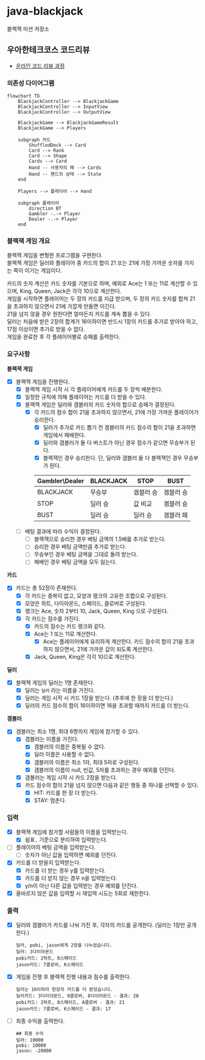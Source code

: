 # java-blackjack

블랙잭 미션 저장소

## 우아한테크코스 코드리뷰

- [온라인 코드 리뷰 과정](https://github.com/woowacourse/woowacourse-docs/blob/master/maincourse/README.md)

### 의존성 다이어그램

```mermaid
flowchart TD
    BlackjackController --> BlackjackGame
    BlackjackController --> InputView
    BlackjackController --> OutputView

    BlackjackGame --> BlackjackGameResult
    BlackjackGame --> Players

    subgraph 카드
        ShuffledDeck --> Card
        Card --> Rank
        Card --> Shape
        Cards --> Card
        Hand -- 사용자의 패 --> Cards
        Hand -- 핸드의 상태 --> State
    end

    Players --> 플레이어 --> Hand

    subgraph 플레이어
        direction BT
        Gambler -.-> Player
        Dealer -.-> Player
    end
```

### 블랙잭 게임 개요

블랙잭 게임을 변형한 프로그램을 구현한다.   
블랙잭 게임은 딜러와 플레이어 중 카드의 합이 21 또는 21에 가장 가까운 숫자를 가지는 쪽이 이기는 게임이다.

카드의 숫자 계산은 카드 숫자를 기본으로 하며, 예외로 Ace는 1 또는 11로 계산할 수 있으며, King, Queen, Jack은 각각 10으로 계산한다.  
게임을 시작하면 플레이어는 두 장의 카드를 지급 받으며, 두 장의 카드 숫자를 합쳐 21을 초과하지 않으면서 21에 가깝게 만들면 이긴다.   
21을 넘지 않을 경우 원한다면 얼마든지 카드를 계속 뽑을 수 있다.  
딜러는 처음에 받은 2장의 합계가 16이하이면 반드시 1장의 카드를 추가로 받아야 하고, 17점 이상이면 추가로 받을 수 없다.  
게임을 완료한 후 각 플레이어별로 승패를 출력한다.

### 요구사항

**블랙잭 게임**

- [x] 블랙잭 게임을 진행한다.
    - [x] 블랙잭 게임 시작 시 각 플레이어에게 카드를 두 장씩 배분한다.
    - [x] 일정한 규칙에 의해 플레이어는 카드를 더 받을 수 있다.
    - [x] 블랙잭 게임은 딜러와 갬블러의 카드 숫자의 합으로 승패가 결정된다.
        - [x] 각 카드의 점수 합이 21을 초과하지 않으면서, 21에 가장 가까운 플레이어가 승리한다.
            - [x] 딜러가 추가로 카드 뽑기 전 겜블러의 카드 점수의 합이 21을 초과하면 게임에서 패배한다.
            - [x] 딜러와 갬블러가 둘 다 버스트가 아닌 경우 점수가 같으면 무승부가 된다.
            - [x] 블랙잭인 경우 승리한다. 단, 딜러와 갬블러 둘 다 블랙잭인 경우 무승부가 된다.

          | Gambler\Dealer | BLACKJACK | STOP | BUST |
          |----------------|-----------|-------|-------|
          | BLACKJACK | 무승부 | 겜블러 승 | 겜블러 승 |
          | STOP | 딜러 승 | 값 비교 | 겜블러 승 |
          | BUST | 딜러 승 | 딜러 승 | 겜블러 패 |
    - [ ] 베팅 결과에 따라 수익이 결정된다.
      - [ ] 블랙잭으로 승리한 경우 베팅 금액의 1.5배를 추가로 받는다.
      - [ ] 승리한 경우 베팅 금액만큼 추가로 받는다.
      - [ ] 무승부인 경우 베팅 금액을 그대로 돌려 받는다.
      - [ ] 패배인 경우 베팅 금액을 모두 잃는다.

**카드**

- [x] 카드는 총 52장이 존재한다.
    - [x] 각 카드는 중복이 없고, 모양과 랭크의 고유한 조합으로 구성된다.
    - [x] 모양은 하트, 다이아몬드, 스페이드, 클로버로 구성된다.
    - [x] 랭크는 Ace, 숫자 2부터 10, Jack, Queen, King 으로 구성된다.
    - [x] 각 카드는 점수를 가진다.
        - [x] 카드의 점수는 카드 랭크와 같다.
        - [x] Ace는 1 또는 11로 계산한다.
            - [x] Ace는 플레이어에게 유리하게 계산한다. 카드 점수의 합이 21을 초과하지 않으면서, 21에 가까운 값이 되도록 계산한다.
        - [x] Jack, Queen, King은 각각 10으로 계산한다.

**딜러**

- [x] 블랙잭 게임의 딜러는 1명 존재한다.
    - [x] 딜러는 `딜러` 라는 이름을 가진다.
    - [x] 딜러는 게임 시작 시 카드 1장을 받는다. (추후에 한 장을 더 받는다.)
    - [x] 딜러의 카드 점수의 합이 16이하이면 16을 초과할 때까지 카드를 더 받는다.

**겜블러**

- [x] 겜블러는 최소 1명, 최대 6명까지 게임에 참가할 수 있다.
    - [x] 겜블러는 이름을 가진다.
        - [x] 겜블러의 이름은 중복될 수 없다.
        - [x] 딜러 이름은 사용할 수 없다.
        - [x] 갬블러의 이름은 최소 1자, 최대 5자로 구성된다.
        - [x] 갬블러의 이름이 null, 빈값, 5자를 초과하는 경우 예외를 던진다.
    - [x] 갬블러는 게임 시작 시 카드 2장을 받는다.
    - [x] 카드 점수의 합이 21을 넘지 않으면 다음과 같은 행동 중 하나를 선택할 수 있다.
        - [x] HIT: 카드를 한 장 더 받는다.
        - [x] STAY: 멈춘다.

### 입력

- [x] 블랙잭 게임에 참가할 사람들의 이름을 입력받는다.
    - [x] 쉼표`,` 기준으로 분리하여 입력받는다.
- [ ] 플레이어의 베팅 금액을 입력받는다.
    - [ ] 숫자가 아닌 값을 입력하면 예외를 던진다. 
- [x] 카드를 더 받을지 입력받는다.
    - [x] 카드를 더 받는 경우 y를 입력받는다.
    - [x] 카드를 더 받지 않는 경우 n을 입력받는다.
    - [x] y/n이 아닌 다른 값을 입력받는 경우 예외를 던진다.
- [x] 올바르지 않은 값을 입력할 시 재입력 시도는 5회로 제한한다.

### 출력

- [x] 딜러와 갬블러가 카드를 나눠 가진 후, 각자의 카드를 공개한다. (딜러는 1장만 공개한다.)
  ```
  딜러, pobi, jason에게 2장을 나누었습니다.
  딜러: 3다이아몬드
  pobi카드: 2하트, 8스페이드
  jason카드: 7클로버, K스페이드
  ```

- [x] 게임을 진행 후 블랙잭 진행 내용과 점수를 출력한다.
  ```
  딜러는 16이하라 한장의 카드를 더 받았습니다.
  딜러카드: 3다이아몬드, 9클로버, 8다이아몬드 - 결과: 20
  pobi카드: 2하트, 8스페이드, A클로버 - 결과: 21
  jason카드: 7클로버, K스페이드 - 결과: 17
  ```

- [ ] 최종 수익을 출력한다.
  ```
  ## 최종 수익
  딜러: 10000
  pobi: 10000
  jason: -20000
  ```
